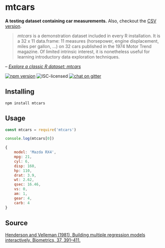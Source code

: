 # mtcars

**A testing dataset containing car measurements.** Also, checkout the [CSV version](https://gist.github.com/seankross/a412dfbd88b3db70b74b).

> *mtcars* is a demonstration dataset included in every R installation. It is a 32 x 11 data.frame: 11 measures (horsepower, engine displacement, miles per gallon, ...) on 32 cars published in the 1974 Motor Trend magazine. Of limited intrinsic interest, it is nonetheless useful for learning introductory data exploration techniques.

– [*Explore a classic R dataset: mtcars*](https://github.com/oncoscape/chinook/wiki/Explore--a-classic-R-dataset:--mtcars)

[![npm version](https://img.shields.io/npm/v/mtcars.svg)](https://www.npmjs.com/package/mtcars)
![ISC-licensed](https://img.shields.io/github/license/derhuerst/mtcars.svg)
[![chat on gitter](https://badges.gitter.im/derhuerst.svg)](https://gitter.im/derhuerst)


## Installing

```shell
npm install mtcars
```


## Usage

```js
const mtcars = require('mtcars')

console.log(mtcars[0])
```

```js
{
	model: 'Mazda RX4',
	mpg: 21,
	cyl: 6,
	disp: 160,
	hp: 110,
	drat: 3.9,
	wt: 2.62,
	qsec: 16.46,
	vs: 0,
	am: 1,
	gear: 4,
	carb: 4
}
```


## Source

[Henderson and Velleman (1981), Building multiple regression models interactively. Biometrics, 37, 391–411.](http://hsta559s12.pbworks.com/w/file/fetch/52612745/mtcars.pdf)
